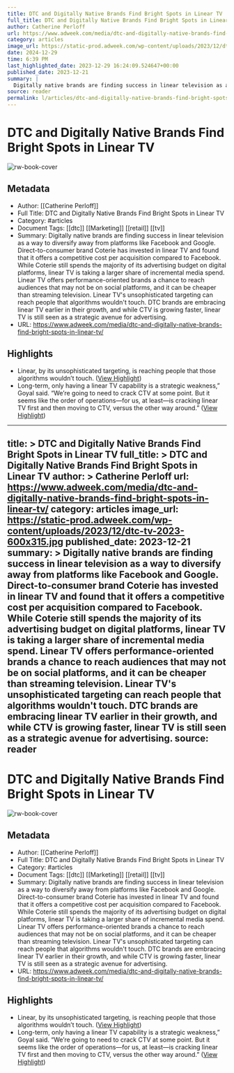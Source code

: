 ```yaml
---
title: DTC and Digitally Native Brands Find Bright Spots in Linear TV
full_title: DTC and Digitally Native Brands Find Bright Spots in Linear TV
author: Catherine Perloff
url: https://www.adweek.com/media/dtc-and-digitally-native-brands-find-bright-spots-in-linear-tv/
category: articles
image_url: https://static-prod.adweek.com/wp-content/uploads/2023/12/dtc-tv-2023-600x315.jpg
date: 2024-12-29
time: 6:39 PM
last_highlighted_date: 2023-12-29 16:24:09.524647+00:00
published_date: 2023-12-21
summary: |
  Digitally native brands are finding success in linear television as a way to diversify away from platforms like Facebook and Google. Direct-to-consumer brand Coterie has invested in linear TV and found that it offers a competitive cost per acquisition compared to Facebook. While Coterie still spends the majority of its advertising budget on digital platforms, linear TV is taking a larger share of incremental media spend. Linear TV offers performance-oriented brands a chance to reach audiences that may not be on social platforms, and it can be cheaper than streaming television. Linear TV's unsophisticated targeting can reach people that algorithms wouldn't touch. DTC brands are embracing linear TV earlier in their growth, and while CTV is growing faster, linear TV is still seen as a strategic avenue for advertising.
source: reader
permalink: l/articles/dtc-and-digitally-native-brands-find-bright-spots-in-linear-tv
---
```

# DTC and Digitally Native Brands Find Bright Spots in Linear TV

![rw-book-cover](https://static-prod.adweek.com/wp-content/uploads/2023/12/dtc-tv-2023-600x315.jpg)

## Metadata
- Author: [[Catherine Perloff]]
- Full Title: DTC and Digitally Native Brands Find Bright Spots in Linear TV
- Category: #articles
- Document Tags: [[dtc]] [[Marketing]] [[retail]] [[tv]] 
- Summary: Digitally native brands are finding success in linear television as a way to diversify away from platforms like Facebook and Google. Direct-to-consumer brand Coterie has invested in linear TV and found that it offers a competitive cost per acquisition compared to Facebook. While Coterie still spends the majority of its advertising budget on digital platforms, linear TV is taking a larger share of incremental media spend. Linear TV offers performance-oriented brands a chance to reach audiences that may not be on social platforms, and it can be cheaper than streaming television. Linear TV's unsophisticated targeting can reach people that algorithms wouldn't touch. DTC brands are embracing linear TV earlier in their growth, and while CTV is growing faster, linear TV is still seen as a strategic avenue for advertising.
- URL: https://www.adweek.com/media/dtc-and-digitally-native-brands-find-bright-spots-in-linear-tv/

## Highlights
- Linear, by its unsophisticated targeting, is reaching people that those algorithms wouldn’t touch. ([View Highlight](https://read.readwise.io/read/01hjtjhenb625ac8anvmdd96ey))
- Long-term, only having a linear TV capability is a strategic weakness,” Goyal said. “We’re going to need to crack CTV at some point. But it seems like the order of operations—for us, at least—is cracking linear TV first and then moving to CTV, versus the other way around.” ([View Highlight](https://read.readwise.io/read/01hjv67s4zm798yf0xhfvvw1yh))


---
title: >
  DTC and Digitally Native Brands Find Bright Spots in Linear TV
full_title: >
  DTC and Digitally Native Brands Find Bright Spots in Linear TV
author: >
  Catherine Perloff
url: https://www.adweek.com/media/dtc-and-digitally-native-brands-find-bright-spots-in-linear-tv/
category: articles
image_url: https://static-prod.adweek.com/wp-content/uploads/2023/12/dtc-tv-2023-600x315.jpg
published_date: 2023-12-21
summary: >
  Digitally native brands are finding success in linear television as a way to diversify away from platforms like Facebook and Google. Direct-to-consumer brand Coterie has invested in linear TV and found that it offers a competitive cost per acquisition compared to Facebook. While Coterie still spends the majority of its advertising budget on digital platforms, linear TV is taking a larger share of incremental media spend. Linear TV offers performance-oriented brands a chance to reach audiences that may not be on social platforms, and it can be cheaper than streaming television. Linear TV's unsophisticated targeting can reach people that algorithms wouldn't touch. DTC brands are embracing linear TV earlier in their growth, and while CTV is growing faster, linear TV is still seen as a strategic avenue for advertising.
source: reader
---
# DTC and Digitally Native Brands Find Bright Spots in Linear TV

![rw-book-cover](https://static-prod.adweek.com/wp-content/uploads/2023/12/dtc-tv-2023-600x315.jpg)

## Metadata
- Author: [[Catherine Perloff]]
- Full Title: DTC and Digitally Native Brands Find Bright Spots in Linear TV
- Category: #articles
- Document Tags: [[dtc]] [[Marketing]] [[retail]] [[tv]] 
- Summary: Digitally native brands are finding success in linear television as a way to diversify away from platforms like Facebook and Google. Direct-to-consumer brand Coterie has invested in linear TV and found that it offers a competitive cost per acquisition compared to Facebook. While Coterie still spends the majority of its advertising budget on digital platforms, linear TV is taking a larger share of incremental media spend. Linear TV offers performance-oriented brands a chance to reach audiences that may not be on social platforms, and it can be cheaper than streaming television. Linear TV's unsophisticated targeting can reach people that algorithms wouldn't touch. DTC brands are embracing linear TV earlier in their growth, and while CTV is growing faster, linear TV is still seen as a strategic avenue for advertising.
- URL: https://www.adweek.com/media/dtc-and-digitally-native-brands-find-bright-spots-in-linear-tv/

## Highlights
- Linear, by its unsophisticated targeting, is reaching people that those algorithms wouldn’t touch. ([View Highlight](https://read.readwise.io/read/01hjtjhenb625ac8anvmdd96ey))
- Long-term, only having a linear TV capability is a strategic weakness,” Goyal said. “We’re going to need to crack CTV at some point. But it seems like the order of operations—for us, at least—is cracking linear TV first and then moving to CTV, versus the other way around.” ([View Highlight](https://read.readwise.io/read/01hjv67s4zm798yf0xhfvvw1yh))


